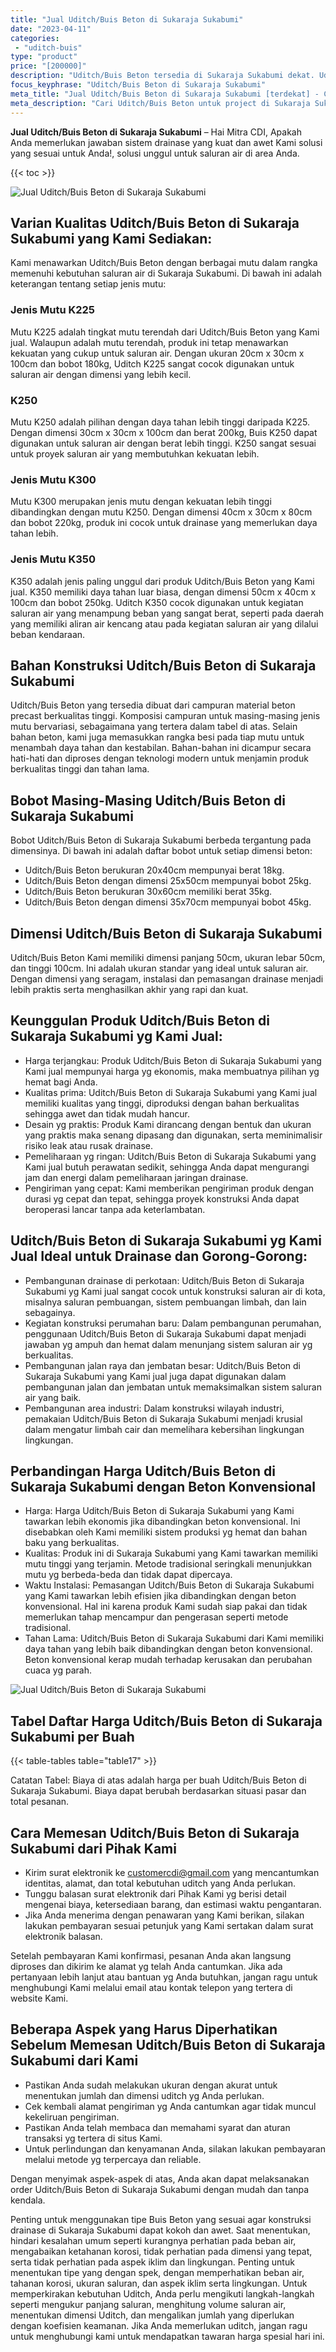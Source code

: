 ```yaml
---
title: "Jual Uditch/Buis Beton di Sukaraja Sukabumi"
date: "2023-04-11"
categories:
 - "uditch-buis"
type: "product"
price: "[200000]"
description: "Uditch/Buis Beton tersedia di Sukaraja Sukabumi dekat. Uditch/Buis Beton ini sering diaplikasaikan dalam project konstruksi sebagai sistem pembuangan air yang efisien dan tahan lama. Hubungi kami untuk mendapatkan informasi lebih lanjut."
focus_keyphrase: "Uditch/Buis Beton di Sukaraja Sukabumi"
meta_title: "Jual Uditch/Buis Beton di Sukaraja Sukabumi [terdekat] - CDI"
meta_description: "Cari Uditch/Buis Beton untuk project di Sukaraja Sukabumi? Kami menawarkan Uditch/Buis Beton berkualitas untuk konstruksi saluran pembuangan. Segera dapatkan harga termurah sekarang."
---
```


**Jual Uditch/Buis Beton di Sukaraja Sukabumi** – Hai Mitra CDI, Apakah Anda memerlukan jawaban sistem drainase yang kuat dan awet Kami solusi yang sesuai untuk Anda!, solusi unggul untuk saluran air di area Anda.

{{< toc >}}

![Jual Uditch/Buis Beton di Sukaraja Sukabumi](/images/uditch-buis/uditch-beton-16.jpg)

## Varian Kualitas Uditch/Buis Beton di Sukaraja Sukabumi yang Kami Sediakan:

Kami menawarkan Uditch/Buis Beton dengan berbagai mutu dalam rangka memenuhi kebutuhan saluran air di Sukaraja Sukabumi. Di bawah ini adalah keterangan tentang setiap jenis mutu:

### Jenis Mutu K225

Mutu K225 adalah tingkat mutu terendah dari Uditch/Buis Beton yang Kami jual. Walaupun adalah mutu terendah, produk ini tetap menawarkan kekuatan yang cukup untuk saluran air. Dengan ukuran 20cm x 30cm x 100cm dan bobot 180kg, Uditch K225 sangat cocok digunakan untuk saluran air dengan dimensi yang lebih kecil.

### K250

Mutu K250 adalah pilihan dengan daya tahan lebih tinggi daripada K225. Dengan dimensi 30cm x 30cm x 100cm dan berat 200kg, Buis K250 dapat digunakan untuk saluran air dengan berat lebih tinggi. K250 sangat sesuai untuk proyek saluran air yang membutuhkan kekuatan lebih.

### Jenis Mutu K300

Mutu K300 merupakan jenis mutu dengan kekuatan lebih tinggi dibandingkan dengan mutu K250. Dengan dimensi 40cm x 30cm x 80cm dan bobot 220kg, produk ini cocok untuk drainase yang memerlukan daya tahan lebih.

### Jenis Mutu K350

K350 adalah jenis paling unggul dari produk Uditch/Buis Beton yang Kami jual. K350 memiliki daya tahan luar biasa, dengan dimensi 50cm x 40cm x 100cm dan bobot 250kg. Uditch K350 cocok digunakan untuk kegiatan saluran air yang menampung beban yang sangat berat, seperti pada daerah yang memiliki aliran air kencang atau pada kegiatan saluran air yang dilalui beban kendaraan.

## Bahan Konstruksi Uditch/Buis Beton di Sukaraja Sukabumi

Uditch/Buis Beton yang tersedia dibuat dari campuran material beton precast berkualitas tinggi. Komposisi campuran untuk masing-masing jenis mutu bervariasi, sebagaimana yang tertera dalam tabel di atas. Selain bahan beton, kami juga memasukkan rangka besi pada tiap mutu untuk menambah daya tahan dan kestabilan. Bahan-bahan ini dicampur secara hati-hati dan diproses dengan teknologi modern untuk menjamin produk berkualitas tinggi dan tahan lama.

## Bobot Masing-Masing Uditch/Buis Beton di Sukaraja Sukabumi

Bobot Uditch/Buis Beton di Sukaraja Sukabumi berbeda tergantung pada dimensinya. Di bawah ini adalah daftar bobot untuk setiap dimensi beton:

*   Uditch/Buis Beton berukuran 20x40cm mempunyai berat 18kg.
*   Uditch/Buis Beton dengan dimensi 25x50cm mempunyai bobot 25kg.
*   Uditch/Buis Beton berukuran 30x60cm memiliki berat 35kg.
*   Uditch/Buis Beton dengan dimensi 35x70cm mempunyai bobot 45kg.

## Dimensi Uditch/Buis Beton di Sukaraja Sukabumi

Uditch/Buis Beton Kami memiliki dimensi panjang 50cm, ukuran lebar 50cm, dan tinggi 100cm. Ini adalah ukuran standar yang ideal untuk saluran air. Dengan dimensi yang seragam, instalasi dan pemasangan drainase menjadi lebih praktis serta menghasilkan akhir yang rapi dan kuat.

## Keunggulan Produk Uditch/Buis Beton di Sukaraja Sukabumi yg Kami Jual:

*   Harga terjangkau: Produk Uditch/Buis Beton di Sukaraja Sukabumi yang Kami jual mempunyai harga yg ekonomis, maka membuatnya pilihan yg hemat bagi Anda.
*   Kualitas prima: Uditch/Buis Beton di Sukaraja Sukabumi yang Kami jual memiliki kualitas yang tinggi, diproduksi dengan bahan berkualitas sehingga awet dan tidak mudah hancur.
*   Desain yg praktis: Produk Kami dirancang dengan bentuk dan ukuran yang praktis maka senang dipasang dan digunakan, serta meminimalisir risiko leak atau rusak drainase.
*   Pemeliharaan yg ringan: Uditch/Buis Beton di Sukaraja Sukabumi yang Kami jual butuh perawatan sedikit, sehingga Anda dapat mengurangi jam dan energi dalam pemeliharaan jaringan drainase.
*   Pengiriman yang cepat: Kami memberikan pengiriman produk dengan durasi yg cepat dan tepat, sehingga proyek konstruksi Anda dapat beroperasi lancar tanpa ada keterlambatan.

## Uditch/Buis Beton di Sukaraja Sukabumi yg Kami Jual Ideal untuk Drainase dan Gorong-Gorong:

*   Pembangunan drainase di perkotaan: Uditch/Buis Beton di Sukaraja Sukabumi yg Kami jual sangat cocok untuk konstruksi saluran air di kota, misalnya saluran pembuangan, sistem pembuangan limbah, dan lain sebagainya.
*   Kegiatan konstruksi perumahan baru: Dalam pembangunan perumahan, penggunaan Uditch/Buis Beton di Sukaraja Sukabumi dapat menjadi jawaban yg ampuh dan hemat dalam menunjang sistem saluran air yg berkualitas.
*   Pembangunan jalan raya dan jembatan besar: Uditch/Buis Beton di Sukaraja Sukabumi yang Kami jual juga dapat digunakan dalam pembangunan jalan dan jembatan untuk memaksimalkan sistem saluran air yang baik.
*   Pembangunan area industri: Dalam konstruksi wilayah industri, pemakaian Uditch/Buis Beton di Sukaraja Sukabumi menjadi krusial dalam mengatur limbah cair dan memelihara kebersihan lingkungan lingkungan.

## Perbandingan Harga Uditch/Buis Beton di Sukaraja Sukabumi dengan Beton Konvensional

*   Harga: Harga Uditch/Buis Beton di Sukaraja Sukabumi yang Kami tawarkan lebih ekonomis jika dibandingkan beton konvensional. Ini disebabkan oleh Kami memiliki sistem produksi yg hemat dan bahan baku yang berkualitas.
*   Kualitas: Produk ini di Sukaraja Sukabumi yang Kami tawarkan memiliki mutu tinggi yang terjamin. Metode tradisional seringkali menunjukkan mutu yg berbeda-beda dan tidak dapat dipercaya.
*   Waktu Instalasi: Pemasangan Uditch/Buis Beton di Sukaraja Sukabumi yang Kami tawarkan lebih efisien jika dibandingkan dengan beton konvensional. Hal ini karena produk Kami sudah siap pakai dan tidak memerlukan tahap mencampur dan pengerasan seperti metode tradisional.
*   Tahan Lama: Uditch/Buis Beton di Sukaraja Sukabumi dari Kami memiliki daya tahan yang lebih baik dibandingkan dengan beton konvensional. Beton konvensional kerap mudah terhadap kerusakan dan perubahan cuaca yg parah.

![Jual Uditch/Buis Beton di Sukaraja Sukabumi](/images/uditch-buis/buis-beton-05.jpg)

## Tabel Daftar Harga Uditch/Buis Beton di Sukaraja Sukabumi per Buah

{{< table-tables table="table17" >}}

Catatan Tabel: Biaya di atas adalah harga per buah Uditch/Buis Beton di Sukaraja Sukabumi. Biaya dapat berubah berdasarkan situasi pasar dan total pesanan.

## Cara Memesan Uditch/Buis Beton di Sukaraja Sukabumi dari Pihak Kami

*   Kirim surat elektronik ke customercdi@gmail.com yang mencantumkan identitas, alamat, dan total kebutuhan uditch yang Anda perlukan.
*   Tunggu balasan surat elektronik dari Pihak Kami yg berisi detail mengenai biaya, ketersediaan barang, dan estimasi waktu pengantaran.
*   Jika Anda menerima dengan penawaran yang Kami berikan, silakan lakukan pembayaran sesuai petunjuk yang Kami sertakan dalam surat elektronik balasan.

Setelah pembayaran Kami konfirmasi, pesanan Anda akan langsung diproses dan dikirim ke alamat yg telah Anda cantumkan. Jika ada pertanyaan lebih lanjut atau bantuan yg Anda butuhkan, jangan ragu untuk menghubungi Kami melalui email atau kontak telepon yang tertera di website Kami.

## Beberapa Aspek yang Harus Diperhatikan Sebelum Memesan Uditch/Buis Beton di Sukaraja Sukabumi dari Kami

*   Pastikan Anda sudah melakukan ukuran dengan akurat untuk menentukan jumlah dan dimensi uditch yg Anda perlukan.
*   Cek kembali alamat pengiriman yg Anda cantumkan agar tidak muncul kekeliruan pengiriman.
*   Pastikan Anda telah membaca dan memahami syarat dan aturan transaksi yg tertera di situs Kami.
*   Untuk perlindungan dan kenyamanan Anda, silakan lakukan pembayaran melalui metode yg terpercaya dan reliable.

Dengan menyimak aspek-aspek di atas, Anda akan dapat melaksanakan order Uditch/Buis Beton di Sukaraja Sukabumi dengan mudah dan tanpa kendala.

Penting untuk menggunakan tipe Buis Beton yang sesuai agar konstruksi drainase di Sukaraja Sukabumi dapat kokoh dan awet. Saat menentukan, hindari kesalahan umum seperti kurangnya perhatian pada beban air, mengabaikan ketahanan korosi, tidak perhatian pada dimensi yang tepat, serta tidak perhatian pada aspek iklim dan lingkungan. Penting untuk menentukan tipe yang dengan spek, dengan memperhatikan beban air, tahanan korosi, ukuran saluran, dan aspek iklim serta lingkungan. Untuk memperkirakan kebutuhan Uditch, Anda perlu mengikuti langkah-langkah seperti mengukur panjang saluran, menghitung volume saluran air, menentukan dimensi Uditch, dan mengalikan jumlah yang diperlukan dengan koefisien keamanan. Jika Anda memerlukan uditch, jangan ragu untuk menghubungi kami untuk mendapatkan tawaran harga spesial hari ini.